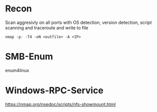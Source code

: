 # Recon
Scan aggresivly on all ports with OS detection, version detection, script scanning and traceroute and write to file
```
nmap -p- -T4 -oN <outfile> -A <IP>
```

# SMB-Enum
enum4linux

# Windows-RPC-Service
https://nmap.org/nsedoc/scripts/nfs-showmount.html